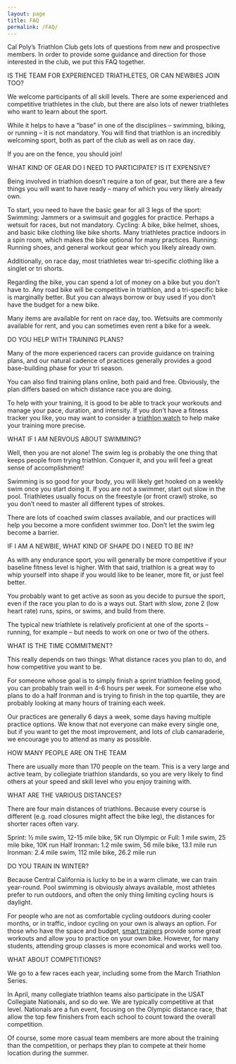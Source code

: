 ```yaml
---
layout: page
title: FAQ
permalink: /FAQ/
---
```



<div class="alert alert-success" role="alert">
  <!-- <h4 class="alert-heading">Frequently Asked Questions</h4> -->
  <p>
  Cal Poly’s Triathlon Club gets lots of questions from new and prospective members. In order to provide some guidance and direction for those interested in the club, we put this FAQ together.  

  IS THE TEAM FOR EXPERIENCED TRIATHLETES, OR CAN NEWBIES JOIN TOO?

  We welcome participants of all skill levels.  There are some experienced and competitive triathletes in the club, but there are also lots of newer triathletes who want to learn about the sport.  

  While it helps to have a “base” in one of the disciplines – swimming, biking, or running – it is not mandatory.  You will find that triathlon is an incredibly welcoming sport, both as part of the club as well as on race day.

  If you are on the fence, you should join!

  WHAT KIND OF GEAR DO I NEED TO PARTICIPATE?  IS IT EXPENSIVE?

  Being involved in triathlon doesn’t require a ton of gear, but there are a few things you will want to have ready – many of which you very likely already own.

  To start, you need to have the basic gear for all 3 legs of the sport:
  Swimming: Jammers or a swimsuit and goggles for practice.  Perhaps a wetsuit for races, but not mandatory.
  Cycling:  A bike, bike helmet, shoes, and basic bike clothing like bike shorts.  Many triathletes practice indoors in a spin room, which makes the bike optional for many practices.
  Running:  Running shoes, and general workout gear which you likely already own.

  Additionally, on race day, most triathletes wear tri-specific clothing like a singlet or tri shorts.

  Regarding the bike, you can spend a lot of money on a bike but you don’t have to.  Any road bike will be competitive in triathlon, and a tri-specific bike is marginally better.  But you can always borrow or buy used if you don’t have the budget for a new bike.

  Many items are available for rent on race day, too.  Wetsuits are commonly available for rent, and you can sometimes even rent a bike for a week.

  DO YOU HELP WITH TRAINING PLANS?

  Many of the more experienced racers can provide guidance on training plans, and our natural cadence of practices generally provides a good base-building phase for your tri season.

  You can also find training plans online, both paid and free.  Obviously, the plan differs based on which distance race you are doing.

  To help with your training, it is good to be able to track your workouts and manage your pace, duration, and intensity.  If you don’t have a fitness tracker you like, you may want to consider a [triathlon watch](https://completetri.com/best-triathlon-watches/) to help make your training more precise.

  WHAT IF I AM NERVOUS ABOUT SWIMMING?

  Well, then you are not alone!  The swim leg is probably the one thing that keeps people from trying triathlon.  Conquer it, and you will feel a great sense of accomplishment!

  Swimming is so good for your body, you will likely get hooked on a weekly swim once you start doing it.  If you are not a swimmer, start out slow in the pool.  Triathletes usually focus on the freestyle (or front crawl) stroke, so you don’t need to master all different types of strokes.

  There are lots of coached swim classes available, and our practices will help you become a more confident swimmer too.  Don’t let the swim leg become a barrier.

  IF I AM A NEWBIE, WHAT KIND OF SHAPE DO I NEED TO BE IN?

  As with any endurance sport, you will generally be more competitive if your baseline fitness level is higher.  With that said, triathlon is a great way to whip yourself into shape if you would like to be leaner, more fit, or just feel better.

  You probably want to get active as soon as you decide to pursue the sport, even if the race you plan to do is a ways out.  Start with slow, zone 2 (low heart rate) runs, spins, or swims, and build from there.

  The typical new triathlete is relatively proficient at one of the sports – running, for example – but needs to work on one or two of the others.

  WHAT IS THE TIME COMMITMENT?  

  This really depends on two things: What distance races you plan to do, and how competitive you want to be.

  For someone whose goal is to simply finish a sprint triathlon feeling good, you can probably train well in 4-6 hours per week.  For someone else who plans to do a half Ironman and is trying to finish in the top quartile, they are probably looking at many hours of training each week.

  Our practices are generally 6 days a week, some days having multiple practice options. We know that not everyone can make every single one, but if you want to get the most improvement, and lots of club camaraderie, we encourage you to attend as many as possible.

  HOW MANY PEOPLE ARE ON THE TEAM

  There are usually more than 170 people on the team.  This is a very large and active team, by collegiate triathlon standards, so you are very likely to find others at your speed and skill level who you enjoy training with.

  WHAT ARE THE VARIOUS DISTANCES?

  There are four main distances of triathlons.  Because every course is different (e.g. road closures might affect the bike leg), the distances for shorter races often vary.

  Sprint:  ½ mile swim, 12-15 mile bike, 5K run
  Olympic or Full:  1 mile swim, 25 mile bike, 10K run
  Half Ironman:  1.2 mile swim, 56 mile bike, 13.1 mile run
  Ironman:  2.4 mile swim, 112 mile bike, 26.2 mile run

  DO YOU TRAIN IN WINTER?

  Because Central California is lucky to be in a warm climate, we can train year-round.  Pool swimming is obviously always available, most athletes prefer to run outdoors, and often the only thing limiting cycling hours is daylight.

  For people who are not as comfortable cycling outdoors during cooler months, or in traffic, indoor cycling on your own is always an option. For those who have the space and budget, [smart trainers](https://completetri.com/best-smart-bike-trainers-and-cycling-apps-buying-guide/) provide some great workouts and allow you to practice on your own bike.  However, for many students, attending group classes is more economical and works well too.

  WHAT ABOUT COMPETITIONS?

  We go to a few races each year, including some from the March Triathlon Series. 

  In April, many collegiate triathlon teams also participate in the USAT Collegiate Nationals, and so do we. We are typically competitive at that level.  Nationals are a fun event, focusing on the Olympic distance race, that allow the top few finishers from each school to count toward the overall competition.

  Of course, some more casual team members are more about the training than the competition, or perhaps they plan to compete at their home location during the summer.
  </p>
</div>
